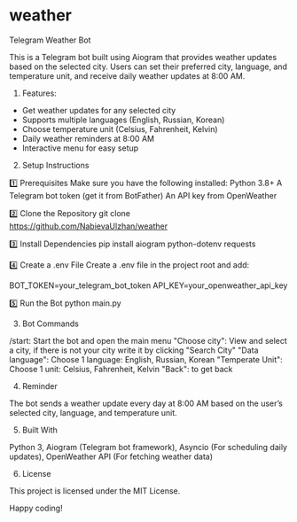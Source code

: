 # weather
Telegram Weather Bot

This is a Telegram bot built using Aiogram that provides weather updates based on the selected city. Users can set their preferred city, language, and temperature unit, and receive daily weather updates at 8:00 AM.

1. Features:

- Get weather updates for any selected city
- Supports multiple languages (English, Russian, Korean)
- Choose temperature unit (Celsius, Fahrenheit, Kelvin)
- Daily weather reminders at 8:00 AM
- Interactive menu for easy setup

2. Setup Instructions

1️⃣ Prerequisites
Make sure you have the following installed:
Python 3.8+
A Telegram bot token (get it from BotFather)
An API key from OpenWeather

2️⃣ Clone the Repository
git clone https://github.com/NabievaUlzhan/weather

3️⃣ Install Dependencies
pip install aiogram python-dotenv requests

4️⃣ Create a .env File
Create a .env file in the project root and add:

BOT_TOKEN=your_telegram_bot_token
API_KEY=your_openweather_api_key

5️⃣ Run the Bot
python main.py

3. Bot Commands

/start: Start the bot and open the main menu
"Choose city": View and select a city, if there is not your city write it by clicking "Search City"
"Data language": Choose 1 language: English, Russian, Korean
"Temperate Unit": Choose 1 unit: Celsius, Fahrenheit, Kelvin
"Back": to get back

4. Reminder

The bot sends a weather update every day at 8:00 AM based on the user’s selected city, language, and temperature unit.

5. Built With

Python 3, Aiogram (Telegram bot framework), Asyncio (For scheduling daily updates), OpenWeather API (For fetching weather data)

6. License

This project is licensed under the MIT License.



Happy coding!
